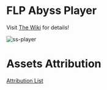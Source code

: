 # FLP Abyss Player

Visit [The Wiki](https://wiki.flp-web.org/en/fading-lumine/abyss-player/intro-public) for details!

![ss-player](https://wiki.flp-web.org/fading-lumine/abyss-player/ss-player-overview-public.png)

# Assets Attribution

[Attribution List](attribution.md)
